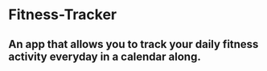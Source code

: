 # Fitness-Tracker
## An app that allows you to track your daily fitness activity everyday in a calendar along. 
